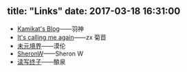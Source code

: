 title: "Links"
date:  2017-03-18 16:31:00
---
 - [Kamikat's Blog](https://banana.moe/)——羽神
 - [It's calling me again](http://libzx.so/)——zx 菊苣
 - [未元境界](https://molun.net/)——漠伦
 - [SheronW](https://sheronw.github.io/)——Sheron W
 - [读写终子](https://ioover.net/)——酿泉